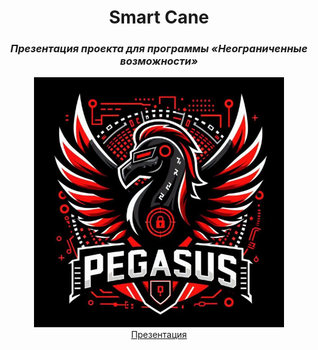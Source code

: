 <div align="center">
<h1>Smart Cane</h1>
<h3><i>Презентация проекта для программы «Неограниченные возможности»</i></h3>
<img src="logo.jpg" width="400px">
</br>
  <a href="https://github.com/L101111/smartcaneproject/blob/main/SmartCane.pptx">Презентация</a>
</div>
